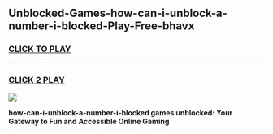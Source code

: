 
## Unblocked-Games-how-can-i-unblock-a-number-i-blocked-Play-Free-bhavx
<h3>
<a href="https://premium76.site?title=how-can-i-unblock-a-number-i-blocked&ref=10A">CLICK TO PLAY</a></h3>
<hr>

<h3>
<a href="https://premium76.site?title=how-can-i-unblock-a-number-i-blocked&ref=10A">CLICK 2 PLAY</a>
  
</h3>

<a href="https://premium76.site?title=how-can-i-unblock-a-number-i-blocked&ref=10A"><img src="https://clearcache.store/games.png"></a>


**how-can-i-unblock-a-number-i-blocked games unblocked: Your Gateway to Fun and Accessible Online Gaming**
